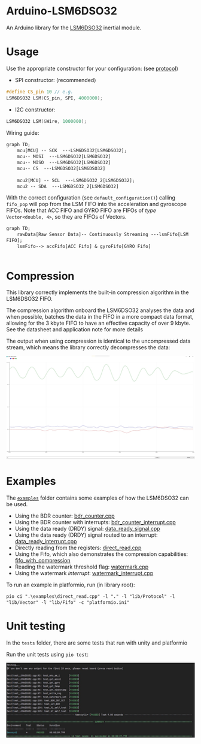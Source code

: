 # Arduino-LSM6DSO32
An Arduino library for the [LSM6DSO32](https://www.st.com/en/mems-and-sensors/lsm6dso32.html) inertial module.


# Usage
Use the appropriate constructor for your configuration: (see [protocol](https://github.com/TeamSunride/Protocol))
- SPI constructor: (recommended)
```cpp
#define CS_pin 10 // e.g.
LSM6DSO32 LSM(CS_pin, SPI, 4000000);
```
- I2C constructor:
```cpp
LSM6DSO32 LSM(&Wire, 1000000);
```


Wiring guide:
```mermaid
graph TD;
    mcu[MCU] -- SCK  ---LSM6DSO32[LSM6DSO32];
    mcu-- MOSI  ---LSM6DSO32[LSM6DSO32]
    mcu-- MISO  ---LSM6DSO32[LSM6DSO32]
    mcu-- CS  ---LSM6DSO32[LSM6DSO32] 
    
    mcu2[MCU] -- SCL  ---LSM6DSO32_2[LSM6DSO32];
    mcu2 -- SDA  ---LSM6DSO32_2[LSM6DSO32]
```



With the correct configuration (see `default_configuration()`) calling `fifo_pop` will pop from the LSM FIFO into the acceleration and gyroscope FIFOs.
Note that ACC FIFO and GYRO FIFO are FIFOs of _type_ `Vector<double, 4>`, so they are FIFOs of Vectors.
```mermaid
graph TD;
    rawData[Raw Sensor Data]-- Continuously Streaming ---lsmFifo[LSM FIFO];
    lsmFifo--> accFifo[ACC Fifo] & gyroFifo[GYRO Fifo]
   
```


# Compression
This library correctly implements the built-in compression algorithm in the LSM6DSO32 FIFO.

The compression algorithm onboard the LSM6DSO32 analyses the data and when possible, batches the data in the FIFO in a more compact data format, 
allowing for the 3 kbyte FIFO to have an effective capacity of over 9 kbyte. See the datasheet and application note for more details

The output when using compression is identical to the uncompressed data stream, which means the library correctly decompresses the data:

<img src="https://github.com/TeamSunride/Arduino-LSM6DSO32/blob/main/resources/outputUsingCompression.jpg">

# Examples
The [`examples`](https://github.com/TeamSunride/Arduino-LSM6DSO32/tree/main/examples) folder contains some examples of how the LSM6DSO32 can be used.
- Using the BDR counter: [bdr_counter.cpp](https://github.com/TeamSunride/Arduino-LSM6DSO32/blob/main/examples/bdr_counter.cpp)
- Using the BDR counter with interrupts: [bdr_counter_interrupt.cpp](https://github.com/TeamSunride/Arduino-LSM6DSO32/blob/main/examples/bdr_counter_interrupt.cpp) 
- Using the data ready (DRDY) signal: [data_ready_signal.cpp](https://github.com/TeamSunride/Arduino-LSM6DSO32/blob/main/examples/data_ready_signal.cpp)
- Using the data ready (DRDY) signal routed to an interrupt: [data_ready_interrupt.cpp](https://github.com/TeamSunride/Arduino-LSM6DSO32/blob/main/examples/data_ready_interrupt.cpp)
- Directly reading from the registers: [direct_read.cpp](https://github.com/TeamSunride/Arduino-LSM6DSO32/blob/main/examples/direct_read.cpp)
- Using the Fifo, which also demonstrates the compression capabilities: [fifo_with_compression](https://github.com/TeamSunride/Arduino-LSM6DSO32/blob/main/examples/fifo_with_compression.cpp)
- Reading the watermark threshold flag: [watermark.cpp](https://github.com/TeamSunride/Arduino-LSM6DSO32/blob/main/examples/watermark.cpp)
- Using the watermark *interrupt*: [watermark_interrupt.cpp](https://github.com/TeamSunride/Arduino-LSM6DSO32/blob/main/examples/watermark_interrupt.cpp)

To run an example in platformio, run (in library root):

    pio ci ".\examples\direct_read.cpp" -l "." -l "lib/Protocol" -l "lib/Vector" -l "lib/Fifo" -c "platformio.ini"

# Unit testing
In the `tests` folder, there are some tests that run with unity and platformio

Run the unit tests using `pio test`:

<img src="https://github.com/TeamSunride/Arduino-LSM6DSO32/blob/main/resources/testsPassing1.jpg">



